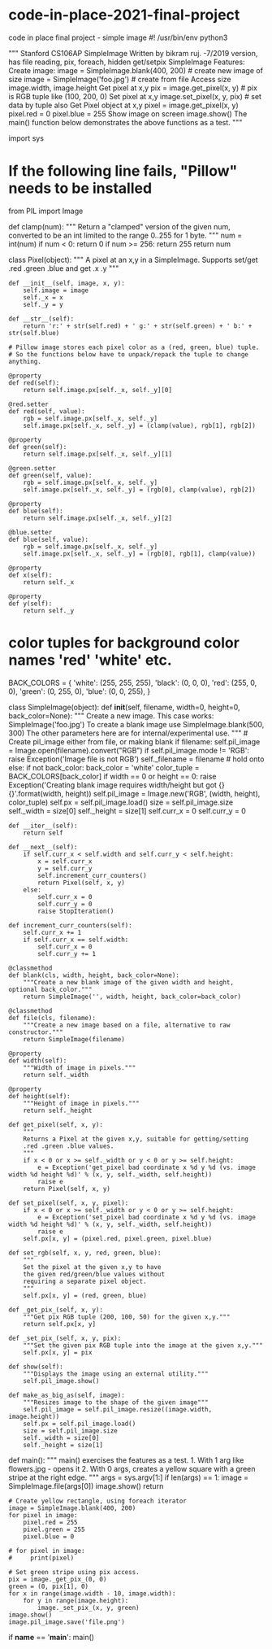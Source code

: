# code-in-place-2021-final-project
code in place final project - simple image
#! /usr/bin/env python3

"""
Stanford CS106AP SimpleImage
Written by bikram ruj.
    -7/2019  version, has file reading, pix, foreach, hidden get/setpix
SimpleImage Features:
Create image:
    image = SimpleImage.blank(400, 200)   # create new image of size
    image = SimpleImage('foo.jpg')        # create from file
Access size
    image.width, image.height
Get pixel at x,y
    pix = image.get_pixel(x, y)
    # pix is RGB tuple like (100, 200, 0)
Set pixel at x,y
    image.set_pixel(x, y, pix)   # set data by tuple also
Get Pixel object at x,y
    pixel = image.get_pixel(x, y)
    pixel.red = 0
    pixel.blue = 255
Show image on screen
    image.show()
The main() function below demonstrates the above functions as a test.
"""

import sys

# If the following line fails, "Pillow" needs to be installed
from PIL import Image


def clamp(num):
    """
    Return a "clamped" version of the given num,
    converted to be an int limited to the range 0..255 for 1 byte.
    """
    num = int(num)
    if num < 0:
        return 0
    if num >= 256:
        return 255
    return num


class Pixel(object):
    """
    A pixel at an x,y in a SimpleImage.
    Supports set/get .red .green .blue
    and get .x .y
    """

    def __init__(self, image, x, y):
        self.image = image
        self._x = x
        self._y = y

    def __str__(self):
        return 'r:' + str(self.red) + ' g:' + str(self.green) + ' b:' + str(self.blue)

    # Pillow image stores each pixel color as a (red, green, blue) tuple.
    # So the functions below have to unpack/repack the tuple to change anything.

    @property
    def red(self):
        return self.image.px[self._x, self._y][0]

    @red.setter
    def red(self, value):
        rgb = self.image.px[self._x, self._y]
        self.image.px[self._x, self._y] = (clamp(value), rgb[1], rgb[2])

    @property
    def green(self):
        return self.image.px[self._x, self._y][1]

    @green.setter
    def green(self, value):
        rgb = self.image.px[self._x, self._y]
        self.image.px[self._x, self._y] = (rgb[0], clamp(value), rgb[2])

    @property
    def blue(self):
        return self.image.px[self._x, self._y][2]

    @blue.setter
    def blue(self, value):
        rgb = self.image.px[self._x, self._y]
        self.image.px[self._x, self._y] = (rgb[0], rgb[1], clamp(value))

    @property
    def x(self):
        return self._x

    @property
    def y(self):
        return self._y


# color tuples for background color names 'red' 'white' etc.
BACK_COLORS = {
    'white': (255, 255, 255),
    'black': (0, 0, 0),
    'red': (255, 0, 0),
    'green': (0, 255, 0),
    'blue': (0, 0, 255),
}


class SimpleImage(object):
    def __init__(self, filename, width=0, height=0, back_color=None):
        """
        Create a new image. This case works: SimpleImage('foo.jpg')
        To create a blank image use SimpleImage.blank(500, 300)
        The other parameters here are for internal/experimental use.
        """
        # Create pil_image either from file, or making blank
        if filename:
            self.pil_image = Image.open(filename).convert("RGB")
            if self.pil_image.mode != 'RGB':
                raise Exception('Image file is not RGB')
            self._filename = filename  # hold onto
        else:
            if not back_color:
                back_color = 'white'
            color_tuple = BACK_COLORS[back_color]
            if width == 0 or height == 0:
                raise Exception('Creating blank image requires width/height but got {} {}'.format(width, height))
            self.pil_image = Image.new('RGB', (width, height), color_tuple)
        self.px = self.pil_image.load()
        size = self.pil_image.size
        self._width = size[0]
        self._height = size[1]
        self.curr_x = 0
        self.curr_y = 0

    def __iter__(self):
        return self

    def __next__(self):
        if self.curr_x < self.width and self.curr_y < self.height:
            x = self.curr_x
            y = self.curr_y
            self.increment_curr_counters()
            return Pixel(self, x, y)
        else:
            self.curr_x = 0
            self.curr_y = 0
            raise StopIteration()

    def increment_curr_counters(self):
        self.curr_x += 1
        if self.curr_x == self.width:
            self.curr_x = 0
            self.curr_y += 1

    @classmethod
    def blank(cls, width, height, back_color=None):
        """Create a new blank image of the given width and height, optional back_color."""
        return SimpleImage('', width, height, back_color=back_color)

    @classmethod
    def file(cls, filename):
        """Create a new image based on a file, alternative to raw constructor."""
        return SimpleImage(filename)

    @property
    def width(self):
        """Width of image in pixels."""
        return self._width

    @property
    def height(self):
        """Height of image in pixels."""
        return self._height

    def get_pixel(self, x, y):
        """
        Returns a Pixel at the given x,y, suitable for getting/setting
        .red .green .blue values.
        """
        if x < 0 or x >= self._width or y < 0 or y >= self.height:
            e = Exception('get_pixel bad coordinate x %d y %d (vs. image width %d height %d)' % (x, y, self._width, self.height))
            raise e
        return Pixel(self, x, y)

    def set_pixel(self, x, y, pixel):
        if x < 0 or x >= self._width or y < 0 or y >= self.height:
            e = Exception('set_pixel bad coordinate x %d y %d (vs. image width %d height %d)' % (x, y, self._width, self.height))
            raise e
        self.px[x, y] = (pixel.red, pixel.green, pixel.blue)

    def set_rgb(self, x, y, red, green, blue):
        """
        Set the pixel at the given x,y to have
        the given red/green/blue values without
        requiring a separate pixel object.
        """
        self.px[x, y] = (red, green, blue)

    def _get_pix_(self, x, y):
        """Get pix RGB tuple (200, 100, 50) for the given x,y."""
        return self.px[x, y]

    def _set_pix_(self, x, y, pix):
        """Set the given pix RGB tuple into the image at the given x,y."""
        self.px[x, y] = pix

    def show(self):
        """Displays the image using an external utility."""
        self.pil_image.show()

    def make_as_big_as(self, image):
        """Resizes image to the shape of the given image"""
        self.pil_image = self.pil_image.resize((image.width, image.height))
        self.px = self.pil_image.load()
        size = self.pil_image.size
        self._width = size[0]
        self._height = size[1]


def main():
    """
    main() exercises the features as a test.
    1. With 1 arg like flowers.jpg - opens it
    2. With 0 args, creates a yellow square with
    a green stripe at the right edge.
    """
    args = sys.argv[1:]
    if len(args) == 1:
        image = SimpleImage.file(args[0])
        image.show()
        return

    # Create yellow rectangle, using foreach iterator
    image = SimpleImage.blank(400, 200)
    for pixel in image:
        pixel.red = 255
        pixel.green = 255
        pixel.blue = 0

    # for pixel in image:
    #     print(pixel)

    # Set green stripe using pix access.
    pix = image._get_pix_(0, 0)
    green = (0, pix[1], 0)
    for x in range(image.width - 10, image.width):
        for y in range(image.height):
            image._set_pix_(x, y, green)
    image.show()
    image.pil_image.save('file.png')


if __name__ == '__main__':
    main()
